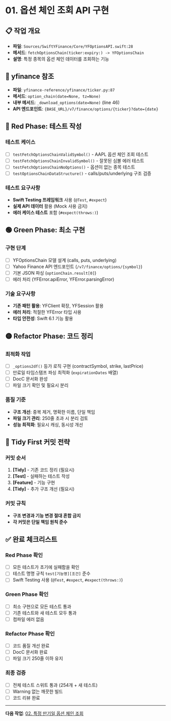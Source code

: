 # 01. 옵션 체인 조회 API 구현

## 📋 작업 개요

- **파일**: `Sources/SwiftYFinance/Core/YFOptionsAPI.swift:28`
- **메서드**: `fetchOptionsChain(ticker:expiry:) -> YFOptionsChain`
- **설명**: 특정 종목의 옵션 체인 데이터를 조회하는 기능

## 🔗 yfinance 참조

- **파일**: `yfinance-reference/yfinance/ticker.py:87`
- **메서드**: `option_chain(date=None, tz=None)`
- **내부 메서드**: `_download_options(date=None)` (line 46)
- **API 엔드포인트**: `{BASE_URL}/v7/finance/options/{ticker}?date={date}`

## 🔴 Red Phase: 테스트 작성

### 테스트 케이스
- [ ] `testFetchOptionsChainValidSymbol()` - AAPL 옵션 체인 조회 테스트
- [ ] `testFetchOptionsChainInvalidSymbol()` - 잘못된 심볼 에러 테스트 
- [ ] `testFetchOptionsChainNoOptions()` - 옵션이 없는 종목 테스트
- [ ] `testOptionsChainDataStructure()` - calls/puts/underlying 구조 검증

### 테스트 요구사항
- **Swift Testing 프레임워크** 사용 (`@Test`, `#expect`)
- **실제 API 데이터** 활용 (Mock 사용 금지)
- **에러 케이스 테스트** 포함 (`#expect(throws:)`)

## 🟢 Green Phase: 최소 구현

### 구현 단계
- [ ] YFOptionsChain 모델 설계 (calls, puts, underlying)
- [ ] Yahoo Finance API 엔드포인트 (`/v7/finance/options/{symbol}`)
- [ ] 기본 JSON 파싱 (`optionChain.result[0]`)
- [ ] 에러 처리 (YFError.apiError, YFError.parsingError)

### 기술 요구사항
- **기존 패턴 활용**: YFClient 확장, YFSession 활용
- **에러 처리**: 적절한 YFError 타입 사용
- **타입 안전성**: Swift 6.1 기능 활용

## 🟡 Refactor Phase: 코드 정리

### 최적화 작업
- [ ] `_options2df()` 등가 로직 구현 (contractSymbol, strike, lastPrice)
- [ ] 만료일 타임스탬프 파싱 최적화 (`expirationDates` 배열)
- [ ] DocC 문서화 완성
- [ ] 파일 크기 확인 및 필요시 분리

### 품질 기준
- **구조 개선**: 중복 제거, 명확한 이름, 단일 책임
- **파일 크기 관리**: 250줄 초과 시 분리 검토
- **성능 최적화**: 필요시 캐싱, 동시성 개선

## 🔄 Tidy First 커밋 전략

### 커밋 순서
1. **[Tidy]** - 기존 코드 정리 (필요시)
2. **[Test]** - 실패하는 테스트 작성
3. **[Feature]** - 기능 구현
4. **[Tidy]** - 추가 구조 개선 (필요시)

### 커밋 규칙
- **구조 변경과 기능 변경 절대 혼합 금지**
- **각 커밋은 단일 책임 원칙 준수**

## ✅ 완료 체크리스트

### Red Phase 확인
- [ ] 모든 테스트가 초기에 실패함을 확인
- [ ] 테스트 명명 규칙 `test[기능명][조건]` 준수
- [ ] Swift Testing 사용 (`@Test`, `#expect`, `#expect(throws:)`)

### Green Phase 확인
- [ ] 최소 구현으로 모든 테스트 통과
- [ ] 기존 테스트와 새 테스트 모두 통과
- [ ] 컴파일 에러 없음

### Refactor Phase 확인
- [ ] 코드 품질 개선 완료
- [ ] DocC 문서화 완료
- [ ] 파일 크기 250줄 이하 유지

### 최종 검증
- [ ] 전체 테스트 스위트 통과 (254개 + 새 테스트)
- [ ] Warning 없는 깨끗한 빌드
- [ ] 코드 리뷰 완료

---

**다음 작업**: [02. 특정 만기일 옵션 체인 조회](02-options-expiry-specific.md)